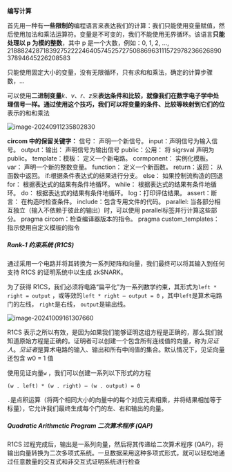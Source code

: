 **编写计算**

首先用一种有**一些限制的**编程语言来表达我们的计算：我们只能使用变量赋值，然后使用加法和乘法运算符。变量是不可变的，我们不能使用无界循环。该语言**只能处理以 p 为模的整数**，其中 p 是一个大数，例如：0, 1, 2, …, 21888242871839275222246405745257275088696311157297823662689037894645226208583

只能使用固定大小的变量，没有无限循环，只有求和和乘法，确定的计算步骤数，...

可以使用**二进制变量***k、v、r、z*来**表达条件和比较，**就像我们在数字电子学中处理信号一样。通过使用这个技巧，我们可以将变量的条件、比较等映射到它们的**位**表示的和和乘法

![image-20240911235802830](C:\Users\Jewel\AppData\Roaming\Typora\typora-user-images\image-20240911235802830.png)

**circom 中的保留关键字：**
信号： 声明一个新信号。
input：声明信号为输入信号。
output：输出： 声明信号为输出信号
public：公用： 将 sigrsval 声明为 public。
template：模板： 定义一个新电路。
cormponent： 实例化模板。
var： 声明一个新的整数变量。
function： 定义一个新函数。
return：返回： 从函数中返回。
if:根据条件表达式的结果进行分支。
else： 如果控制流构造的回退
for： 根据表达式的结果有条件地循环。
while： 根据表达式的结果有条件地循环。
do： 根据表达式的结果有条件地循环。
log：打印评估结果。
assert：断言： 在构造时检查条件。
include：包含专用文件的代码。
parallel: 当各部分相互独立（输入不依赖于彼此的输出）时，可以使用 parallel标签并行计算这些部分。
pragma circom：检查编译器版本的指令。
pragma custom_templates：指示使用自定义模板的指令

##### Rank-1 约束系统 (R1CS)

通过采用一个电路并将其转换为一系列矩阵和向量，我们最终可以将其输入到任何支持 R1CS 的证明系统中以生成 zkSNARK。

为了获得 R1CS，我们必须将电路“扁平化”为一系列数学约束，其形式为`left * right = output` ，或等效的`left * right — output = 0` ，其中`left`是算术电路门的左线， `right`是右线， `output`是输出线。

![image-20241009161307660](C:\Users\Jewel\AppData\Roaming\Typora\typora-user-images\image-20241009161307660.png)

R1CS 表示之所以有效，是因为如果我们能够证明这组方程是正确的，那么我们就知道原始方程是正确的。证明者可以创建一个包含所有连线值的向量，称为*见证人*。*见证者*是算术电路的输入、输出和所有中间值的集合。默认情况下，见证向量还包含 w0 = 1 值

使用见证向量`w` ，我们可以创建一系列以下形式的方程

 `(w . left) * (w . right) — (w . output) = 0` 

`.`是点积运算（将两个相同大小的向量中的每个对应元素相乘，并将结果相加等于标量），它允许我们最终生成每个门的左、右和输出的向量。

##### Quadratic Arithmetic Program 二次算术程序 (QAP)

R1CS 过程完成后，输出是一系列向量，然后将其传递给二次算术程序 (QAP)，将输出向量转换为二次多项式系统。一旦数据采用这种多项式形式，就可以轻松地通过任意数量的交互式和非交互式证明系统进行检查